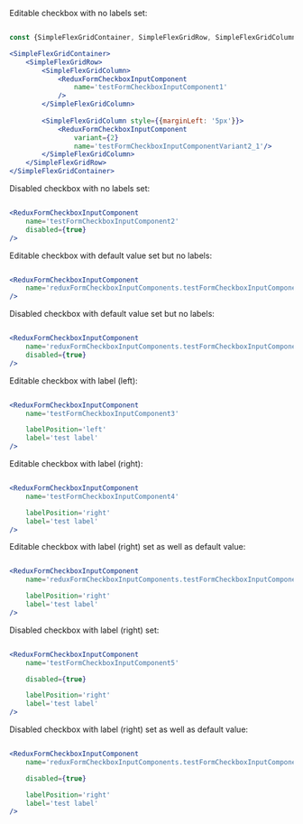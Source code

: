 Editable checkbox with no labels set:

```jsx

const {SimpleFlexGridContainer, SimpleFlexGridRow, SimpleFlexGridColumn} = require('./../grid/simple_flex_grid');

<SimpleFlexGridContainer>
    <SimpleFlexGridRow>
        <SimpleFlexGridColumn>
            <ReduxFormCheckboxInputComponent
                name='testFormCheckboxInputComponent1'
            />
        </SimpleFlexGridColumn>
        
        <SimpleFlexGridColumn style={{marginLeft: '5px'}}>
            <ReduxFormCheckboxInputComponent
                variant={2}
                name='testFormCheckboxInputComponentVariant2_1'/>
        </SimpleFlexGridColumn>
    </SimpleFlexGridRow>
</SimpleFlexGridContainer>

```

Disabled checkbox with no labels set:

```jsx

<ReduxFormCheckboxInputComponent
    name='testFormCheckboxInputComponent2'
    disabled={true}
/>
```

Editable checkbox with default value set but no labels:

```jsx

<ReduxFormCheckboxInputComponent
    name='reduxFormCheckboxInputComponents.testFormCheckboxInputComponentWithDefaultValue1'
/>
```

Disabled checkbox with default value set but no labels:

```jsx

<ReduxFormCheckboxInputComponent
    name='reduxFormCheckboxInputComponents.testFormCheckboxInputComponentWithDefaultValue2'
    disabled={true}
/>
```

Editable checkbox with label (left):

```jsx

<ReduxFormCheckboxInputComponent
    name='testFormCheckboxInputComponent3'

    labelPosition='left'
    label='test label'
/>
```

Editable checkbox with label (right):

```jsx

<ReduxFormCheckboxInputComponent
    name='testFormCheckboxInputComponent4'

    labelPosition='right'
    label='test label'
/>
```

Editable checkbox with label (right) set as well as default value:

```jsx

<ReduxFormCheckboxInputComponent
    name='reduxFormCheckboxInputComponents.testFormCheckboxInputComponentWithDefaultValue3'

    labelPosition='right'
    label='test label'
/>
```

Disabled checkbox with label (right) set:

```jsx

<ReduxFormCheckboxInputComponent
    name='testFormCheckboxInputComponent5'

    disabled={true}

    labelPosition='right'
    label='test label'
/>
```

Disabled checkbox with label (right) set as well as default value:

```jsx

<ReduxFormCheckboxInputComponent
    name='reduxFormCheckboxInputComponents.testFormCheckboxInputComponentWithDefaultValue4'

    disabled={true}

    labelPosition='right'
    label='test label'
/>
```
